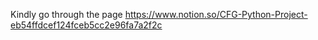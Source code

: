 Kindly go through the page https://www.notion.so/CFG-Python-Project-eb54ffdcef124fceb5cc2e96fa7a2f2c
